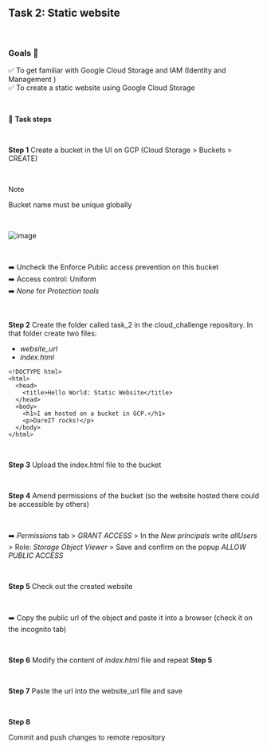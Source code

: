 ## Task 2: Static website

</br>

### Goals 🎯 </br> 
  :white_check_mark: To get familiar with Google Cloud Storage and IAM (Identity and Management )</br>
  :white_check_mark: To create a static website using Google Cloud Storage </br>
  
</br>

💪 **Task steps**

</br>

**Step 1** Create a bucket in the UI on GCP (Cloud Storage > Buckets > CREATE)

</br>

> [!NOTE]
> Bucket name must be unique globally

</br>

![image](https://github.com/IKRadwan/cloud_challenge/assets/146995869/fb846375-8cb7-4fe1-af1a-89ecbcab23e0)

</br>

➡️ Uncheck the Enforce Public access prevention on this bucket </br>
➡️ Access control: Uniform </br>
➡️ *None* for *Protection tools* </br>

</br>

**Step 2** Create the folder called task_2 in the cloud_challenge repository. In that folder create two files:
</br>
  - *website_url*
  - *index.html*
    </br>
```
<!DOCTYPE html>
<html>
  <head>
    <title>Hello World: Static Website</title>
  </head>
  <body>
    <h1>I am hosted on a bucket in GCP.</h1>
    <p>DareIT rocks!</p>
  </body>
</html>
```
 </br>

 **Step 3** Upload the index.html file to the bucket

 </br>

 **Step 4** Amend permissions of the bucket (so the website hosted there could be accessible by others)
 
  </br>
  
  ➡️ *Permissions* tab > *GRANT ACCESS* > In the *New principals* write *allUsers* > Role: *Storage Object Viewer* > Save and confirm on the popup *ALLOW PUBLIC ACCESS*

  </br>

  **Step 5** Check out the created website

  </br>
  
  ➡️ Copy the public url of the object and paste it into a browser (check it on the incognito tab)
  
   </br>

   **Step 6** Modify the content of *index.html* file and repeat **Step 5**
    
   </br>

   **Step 7** Paste the url into the website_url file and save
     
   </br>

   **Step 8**
   </br>

   Commit and push changes to remote repository
 

   

  

   
   
  
 
